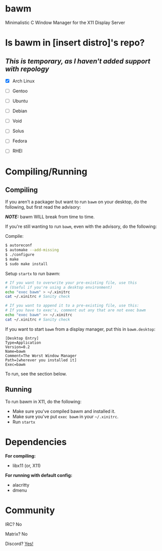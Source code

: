 # bawm
Minimalistic C Window Manager for the X11 Display Server

# Is bawm in [insert distro]'s repo?

## ***This is temporary, as I haven't added support with repology***

- [X] Arch Linux
- [ ] Gentoo
- [ ] Ubuntu
- [ ] Debian
- [ ] Void
- [ ] Solus
- [ ] Fedora
- [ ] RHEl


# Compiling/Running

## Compiling

If you aren't a packager but want to run `bawm` on your desktop, do the following, but first read the advisory:

***NOTE:*** bawm WILL break from time to time.

If you're still wanting to run `bawm`, even with the advisory, do the following:

Compile:
```sh
$ autoreconf
$ automake --add-missing
$ ./configure
$ make
$ sudo make install
```

Setup `startx` to run bawm:
```sh
# If you want to overwrite your pre-existing file, use this
# (Useful if you're using a desktop environment)
echo "exec bawm" > ~/.xinitrc
cat ~/.xinitrc # Sanity check

# If you want to append it to a pre-existing file, use this:
# If you have to exec's, comment out any that are not exec bawm
echo "exec bawm" >> ~/.xinitrc
cat ~/.xinitrc # Sanity check
```

If you want to start `bawm` from a display manager, put this in `bawm.desktop`:
```
[Desktop Entry]
Type=Application
Version=0.2
Name=bawm
Comment=The Worst Window Manager
Path=[wherever you installed it]
Exec=bawm
```

To run, see the section below.

## Running

To run bawm in X11, do the following:

- Make sure you've compiled bawm and installed it.
- Make sure you've put `exec bawm` in your `~/.xinitrc`. 
- Run `startx` 

# Dependencies


**For compiling:**
- libx11 (or, X11)

**For running with default config:**
- alacritty
- dmenu

# Community

IRC? No

Matrix? No

Discord? [Yes!](https://discord.gg/gkj93pRtzK)

